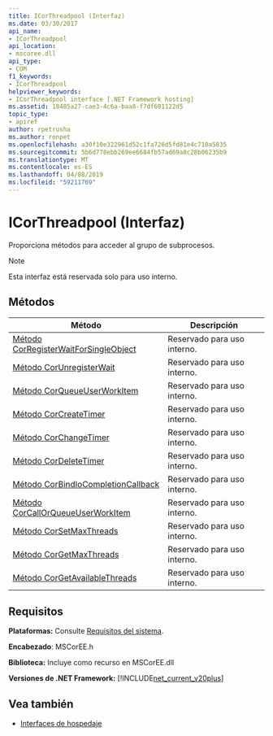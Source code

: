 ```yaml
---
title: ICorThreadpool (Interfaz)
ms.date: 03/30/2017
api_name:
- ICorThreadpool
api_location:
- mscoree.dll
api_type:
- COM
f1_keywords:
- ICorThreadpool
helpviewer_keywords:
- ICorThreadpool interface [.NET Framework hosting]
ms.assetid: 18485a27-cae3-4c6a-baa8-f7df601122d5
topic_type:
- apiref
author: rpetrusha
ms.author: ronpet
ms.openlocfilehash: a30f10e322961d52c1fa726d5fd81e4c710a5835
ms.sourcegitcommit: 5b6d778ebb269ee6684fb57ad69a8c28b06235b9
ms.translationtype: MT
ms.contentlocale: es-ES
ms.lasthandoff: 04/08/2019
ms.locfileid: "59211769"
---
```

# <a name="icorthreadpool-interface"></a>ICorThreadpool (Interfaz)
Proporciona métodos para acceder al grupo de subprocesos.  
  
> [!NOTE]
>  Esta interfaz está reservada solo para uso interno.  
  
## <a name="methods"></a>Métodos  
  
|Método|Descripción|  
|------------|-----------------|  
|[Método CorRegisterWaitForSingleObject](../../../../docs/framework/unmanaged-api/hosting/icorthreadpool-corregisterwaitforsingleobject-method.md)|Reservado para uso interno.|  
|[Método CorUnregisterWait](../../../../docs/framework/unmanaged-api/hosting/icorthreadpool-corunregisterwait-method.md)|Reservado para uso interno.|  
|[Método CorQueueUserWorkItem](../../../../docs/framework/unmanaged-api/hosting/icorthreadpool-corqueueuserworkitem-method.md)|Reservado para uso interno.|  
|[Método CorCreateTimer](../../../../docs/framework/unmanaged-api/hosting/icorthreadpool-corcreatetimer-method.md)|Reservado para uso interno.|  
|[Método CorChangeTimer](../../../../docs/framework/unmanaged-api/hosting/icorthreadpool-corchangetimer-method.md)|Reservado para uso interno.|  
|[Método CorDeleteTimer](../../../../docs/framework/unmanaged-api/hosting/icorthreadpool-cordeletetimer-method.md)|Reservado para uso interno.|  
|[Método CorBindIoCompletionCallback](../../../../docs/framework/unmanaged-api/hosting/icorthreadpool-corbindiocompletioncallback-method.md)|Reservado para uso interno.|  
|[Método CorCallOrQueueUserWorkItem](../../../../docs/framework/unmanaged-api/hosting/icorthreadpool-corcallorqueueuserworkitem-method.md)|Reservado para uso interno.|  
|[Método CorSetMaxThreads](../../../../docs/framework/unmanaged-api/hosting/icorthreadpool-corsetmaxthreads-method.md)|Reservado para uso interno.|  
|[Método CorGetMaxThreads](../../../../docs/framework/unmanaged-api/hosting/icorthreadpool-corgetmaxthreads-method.md)|Reservado para uso interno.|  
|[Método CorGetAvailableThreads](../../../../docs/framework/unmanaged-api/hosting/icorthreadpool-corgetavailablethreads-method.md)|Reservado para uso interno.|  
  
## <a name="requirements"></a>Requisitos  
 **Plataformas:** Consulte [Requisitos del sistema](../../../../docs/framework/get-started/system-requirements.md).  
  
 **Encabezado**: MSCorEE.h  
  
 **Biblioteca:** Incluye como recurso en MSCorEE.dll  
  
 **Versiones de .NET Framework:** [!INCLUDE[net_current_v20plus](../../../../includes/net-current-v20plus-md.md)]  
  
## <a name="see-also"></a>Vea también

- [Interfaces de hospedaje](../../../../docs/framework/unmanaged-api/hosting/hosting-interfaces.md)
